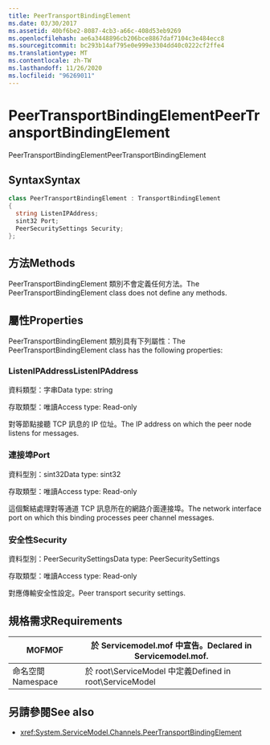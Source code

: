 ```yaml
---
title: PeerTransportBindingElement
ms.date: 03/30/2017
ms.assetid: 40bf6be2-8087-4cb3-a66c-408d53eb9269
ms.openlocfilehash: ae6a3448896cb206bce8867daf7104c3e484ecc8
ms.sourcegitcommit: bc293b14af795e0e999e3304dd40c0222cf2ffe4
ms.translationtype: MT
ms.contentlocale: zh-TW
ms.lasthandoff: 11/26/2020
ms.locfileid: "96269011"
---
```

# <a name="peertransportbindingelement"></a><span data-ttu-id="0033c-102">PeerTransportBindingElement</span><span class="sxs-lookup"><span data-stu-id="0033c-102">PeerTransportBindingElement</span></span>

<span data-ttu-id="0033c-103">PeerTransportBindingElement</span><span class="sxs-lookup"><span data-stu-id="0033c-103">PeerTransportBindingElement</span></span>  
  
## <a name="syntax"></a><span data-ttu-id="0033c-104">Syntax</span><span class="sxs-lookup"><span data-stu-id="0033c-104">Syntax</span></span>  
  
```csharp
class PeerTransportBindingElement : TransportBindingElement  
{  
  string ListenIPAddress;  
  sint32 Port;  
  PeerSecuritySettings Security;  
};  
```  
  
## <a name="methods"></a><span data-ttu-id="0033c-105">方法</span><span class="sxs-lookup"><span data-stu-id="0033c-105">Methods</span></span>  

 <span data-ttu-id="0033c-106">PeerTransportBindingElement 類別不會定義任何方法。</span><span class="sxs-lookup"><span data-stu-id="0033c-106">The PeerTransportBindingElement class does not define any methods.</span></span>  
  
## <a name="properties"></a><span data-ttu-id="0033c-107">屬性</span><span class="sxs-lookup"><span data-stu-id="0033c-107">Properties</span></span>  

 <span data-ttu-id="0033c-108">PeerTransportBindingElement 類別具有下列屬性：</span><span class="sxs-lookup"><span data-stu-id="0033c-108">The PeerTransportBindingElement class has the following properties:</span></span>  
  
### <a name="listenipaddress"></a><span data-ttu-id="0033c-109">ListenIPAddress</span><span class="sxs-lookup"><span data-stu-id="0033c-109">ListenIPAddress</span></span>  

 <span data-ttu-id="0033c-110">資料類型：字串</span><span class="sxs-lookup"><span data-stu-id="0033c-110">Data type: string</span></span>  
  
 <span data-ttu-id="0033c-111">存取類型：唯讀</span><span class="sxs-lookup"><span data-stu-id="0033c-111">Access type: Read-only</span></span>  
  
 <span data-ttu-id="0033c-112">對等節點接聽 TCP 訊息的 IP 位址。</span><span class="sxs-lookup"><span data-stu-id="0033c-112">The IP address on which the peer node listens for messages.</span></span>  
  
### <a name="port"></a><span data-ttu-id="0033c-113">連接埠</span><span class="sxs-lookup"><span data-stu-id="0033c-113">Port</span></span>  

 <span data-ttu-id="0033c-114">資料型別：sint32</span><span class="sxs-lookup"><span data-stu-id="0033c-114">Data type: sint32</span></span>  
  
 <span data-ttu-id="0033c-115">存取類型：唯讀</span><span class="sxs-lookup"><span data-stu-id="0033c-115">Access type: Read-only</span></span>  
  
 <span data-ttu-id="0033c-116">這個繫結處理對等通道 TCP 訊息所在的網路介面連接埠。</span><span class="sxs-lookup"><span data-stu-id="0033c-116">The network interface port on which this binding processes peer channel messages.</span></span>  
  
### <a name="security"></a><span data-ttu-id="0033c-117">安全性</span><span class="sxs-lookup"><span data-stu-id="0033c-117">Security</span></span>  

 <span data-ttu-id="0033c-118">資料型別：PeerSecuritySettings</span><span class="sxs-lookup"><span data-stu-id="0033c-118">Data type: PeerSecuritySettings</span></span>  
  
 <span data-ttu-id="0033c-119">存取類型：唯讀</span><span class="sxs-lookup"><span data-stu-id="0033c-119">Access type: Read-only</span></span>  
  
 <span data-ttu-id="0033c-120">對應傳輸安全性設定。</span><span class="sxs-lookup"><span data-stu-id="0033c-120">Peer transport security settings.</span></span>  
  
## <a name="requirements"></a><span data-ttu-id="0033c-121">規格需求</span><span class="sxs-lookup"><span data-stu-id="0033c-121">Requirements</span></span>  
  
|<span data-ttu-id="0033c-122">MOF</span><span class="sxs-lookup"><span data-stu-id="0033c-122">MOF</span></span>|<span data-ttu-id="0033c-123">於 Servicemodel.mof 中宣告。</span><span class="sxs-lookup"><span data-stu-id="0033c-123">Declared in Servicemodel.mof.</span></span>|  
|---------|-----------------------------------|  
|<span data-ttu-id="0033c-124">命名空間</span><span class="sxs-lookup"><span data-stu-id="0033c-124">Namespace</span></span>|<span data-ttu-id="0033c-125">於 root\ServiceModel 中定義</span><span class="sxs-lookup"><span data-stu-id="0033c-125">Defined in root\ServiceModel</span></span>|  
  
## <a name="see-also"></a><span data-ttu-id="0033c-126">另請參閱</span><span class="sxs-lookup"><span data-stu-id="0033c-126">See also</span></span>

- <xref:System.ServiceModel.Channels.PeerTransportBindingElement>
